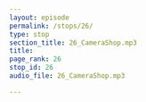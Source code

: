 ```yaml
---
layout: episode
permalink: /stops/26/
type: stop
section_title: 26_CameraShop.mp3
title: 
page_rank: 26
stop_id: 26
audio_file: 26_CameraShop.mp3

---
```

